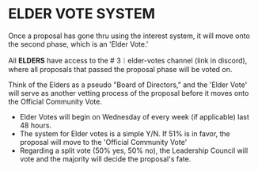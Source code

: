 # ELDER VOTE SYSTEM

Once a proposal has gone thru using the interest system, it will move onto the second phase, which is an 'Elder Vote.'

All **ELDERS** have access to the # 3︱elder-votes channel (link in discord), where all proposals that passed the proposal phase will be voted on.

Think of the Elders as a pseudo "Board of Directors," and the 'Elder Vote' will serve as another vetting process of the proposal before it moves onto the Official Community Vote.

* Elder Votes will begin on Wednesday of every week (if applicable) last 48 hours.
* The system for Elder votes is a simple Y/N. If 51% is in favor, the proposal will move to the 'Official Community Vote'
* Regarding a split vote (50% yes, 50% no), the Leadership Council will vote and the majority will decide the proposal's fate.
